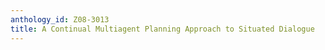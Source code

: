 ```yaml
---
anthology_id: Z08-3013
title: A Continual Multiagent Planning Approach to Situated Dialogue
---
```

